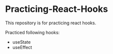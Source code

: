 # Practicing-React-Hooks

This repository is for practicing react hooks.

Practiced following hooks:

- useState
- useEffect
